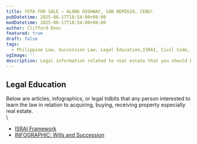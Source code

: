 ```yaml
---
title: YUTA FOR SALE – ALONG HIGHWAY, SAN REMIGIO, CEBU!
pubDatetime: 2025-06-17T18:54:00+08:00
modDatetime: 2025-06-17T18:54:00+08:00
author: Clifford Enoc
featured: true
draft: false
tags:
  - Philippine Law, Succession Law, Legal Education,ISRAI, Civil Code, Inheritance, Legal Framework
ogImage: ''
description: Legal information related to real estate that you should know
---
```


## Legal Education
Below are articles, infographics, or legal tidbits that any person interested to learn the law in relation to acquiring, buying, receiving property especially real estate.
\
\
- [ISRAI Framework](/ISRAI-framework)
- [INFOGRAPHIC: Wills and Succession](/wills-and-succession-infographic)
